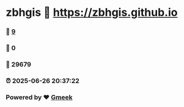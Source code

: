 # zbhgis :link: https://zbhgis.github.io 
### :page_facing_up: [9](https://zbhgis.github.io/tag.html) 
### :speech_balloon: 0 
### :hibiscus: 29679 
### :alarm_clock: 2025-06-26 20:37:22 
### Powered by :heart: [Gmeek](https://github.com/Meekdai/Gmeek)
